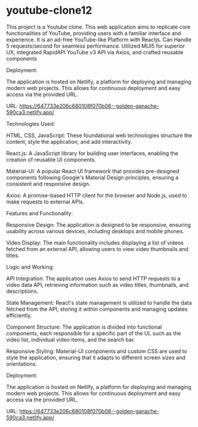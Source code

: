 # youtube-clone12
This project is a Youtube clone.
This web application aims to replicate core functionalities of YouTube, providing users with a familiar interface and experience. It is an ad-free YouTube-like Platform with Reactjs. Can Handle 5 requests/second for seamless performance. Utilized MUI5 for superior UX, integrated RapidAPI YouTube v3 API via Axios, and crafted reusable components

Deployment:

The application is hosted on Netlify, a platform for deploying and managing modern web projects. This allows for continuous deployment and easy access via the provided URL.

URL: https://647733e206c680108f070b06--golden-ganache-590ca3.netlify.app/


Technologies Used:

HTML, CSS, JavaScript: These foundational web technologies structure the content, style the application, and add interactivity.

React.js: A JavaScript library for building user interfaces, enabling the creation of reusable UI components.

Material-UI: A popular React UI framework that provides pre-designed components following Google's Material Design principles, ensuring a consistent and responsive design.

Axios: A promise-based HTTP client for the browser and Node.js, used to make requests to external APIs.

Features and Functionality:

Responsive Design: The application is designed to be responsive, ensuring usability across various devices, including desktops and mobile phones.

Video Display: The main functionality includes displaying a list of videos fetched from an external API, allowing users to view video thumbnails and titles.

Logic and Working:

API Integration: The application uses Axios to send HTTP requests to a video data API, retrieving information such as video titles, thumbnails, and descriptions.

State Management: React's state management is utilized to handle the data fetched from the API, storing it within components and managing updates efficiently.

Component Structure: The application is divided into functional components, each responsible for a specific part of the UI, such as the video list, individual video items, and the search bar.

Responsive Styling: Material-UI components and custom CSS are used to style the application, ensuring that it adapts to different screen sizes and orientations.

Deployment:

The application is hosted on Netlify, a platform for deploying and managing modern web projects. This allows for continuous deployment and easy access via the provided URL.

URL: https://647733e206c680108f070b06--golden-ganache-590ca3.netlify.app/
